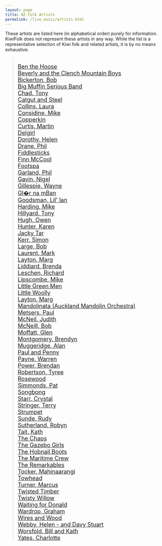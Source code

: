 ```yaml
---
layout: page
title: NZ Folk Artists
permalink: /live_music/artists.html
---
```



These artists are listed here (in alphabetical order) purely for information.
KiwiFolk does not represent these artists in any way. While the list is a
representative selection of Kiwi folk and related artists, it is by no means
exhaustive.

<p>
<font size="4">
<blockquote>
<br /><a href="http://www.benthehoose.com">Ben the Hoose</a>
<br /><a href="http://clenchmountain.com/">Beverly and the Clench Mountain Boys</a>
<br /><a href="http://www.bickerton.co.nz/">Bickerton, Bob</a>
<br /><a href="http://www.muffin.net.nz/">Big Muffin Serious Band</a>
<br /><a href="http://finnmac.com/page3.html">Chad, Tony</a>
<br /><a href="http://www.catgutandsteel.com">Catgut and Steel</a>
<br /><a href="http://www.lauracollins.co.nz/">Collins, Laura</a>
<br /><a href="http://mikeconsidine.bandcamp.com/">Considine, Mike</a>
<br /><a href="http://www.copperkin.co.nz/home.html">Copperkin</a>
<br /><a href="http://www.martincurtis.co.nz">Curtis, Martin</a>
<br /><a href="http://www.delgirl.co.nz">Delgirl</a>
<br /><a href="http://www.helendorothy.com">Dorothy, Helen</a>
<br /><a href="http://www.phildrane.com">Drane, Phil</a>
<br /><a href="http://www.fiddlesticks.co.nz">Fiddlesticks</a>
<br /><a href="http://finnmac.com/page2.html">Finn McCool</a>
<br /><a href="http://www.kiwifolk.org.nz/artists/footspa/">Footspa</a>
<br /><a href="http://www.philgarland.co.nz/">Garland, Phil</a>
<br /><a href="http://www.nigelgavin.com/">Gavin, Nigel</a>
<br /><a href="http://www.waynegillespie.com/">Gillespie, Wayne</a>
<br /><a href="http://www.glornamban.com">Gl�r na mBan</a>
<br /><a href="http://www.iangoodsman.com">Goodsman, Lil&#39; Ian</a>
<br /><a href="http://www.mikeharding.co.nz">Harding, Mike</a>
<br /><a href="http://www.TonyHillyard.com">Hillyard, Tony</a>
<br /><a href="http://www.owenhugh.co.nz">Hugh, Owen</a>
<br /><a href="http://www.karenhunter.com/">Hunter, Karen</a>
<br /><a href="http://jackytar.co.nz/">Jacky Tar</a>
<br /><a href="http://www.simonkerr.net">Kerr, Simon</a>
<br /><a href="http://www.kiwifolk.org.nz/artists/boblarge.htm">Large, Bob</a>
<br /><a href="http://www.marklaurent.co.nz">Laurent, Mark</a>
<br /><a href="http://www.marglayton.com/">Layton, Marg</a>
<br /><a href="http://www.brendaliddiard.co.nz">Liddiard, Brenda</a>
<br /><a href="http://www.richardleschen.com/">Leschen, Richard</a>
<br /><a href="http://members.tripod.com/lipscombe.m/index.htm">Lipscombe, Mike</a>
<br /><a href="http://www.littlegreenmen.co.nz/">Little Green Men</a>
<br /><a href="http://www.littlewoolly.com/">Little Woolly</a>
<br /><a href="http://home.clear.net.nz/pages/marglayton">Layton, Marg</a>
<br /><a href="http://www.mandolinata.net/">Mandolinata (Auckland Mandolin Orchestra)</a>
<br /><a href="http://profile.myspace.com/index.cfm?fuseaction=user.viewprofile&friendid=227505361">Metsers, Paul</a>
<br /><a href="http://www.myspace.com/judithmcneil">McNeil, Judith</a>
<br /><a href="http://www.bobmcneill.net/">McNeill, Bob</a>
<br /><a href="http://www.glenmoffatt.com">Moffatt, Glen</a>
<br /><a href="http://www.brendyn.net/">Montgomery, Brendyn</a>
<br /><a href="http://www.kiwifolk.org.nz/artists/alanm/">Muggeridge, Alan</a>
<br /><a href="http://www.paulandpenny.co.nz">Paul and Penny</a>
<br /><a href="http://www.warrenpayne.co.nz">Payne, Warren</a>
<br /><a href="http://www.brendan-power.com/">Power, Brendan</a>
<br /><a href="http://www.tyreerobertson.co.nz/">Robertson, Tyree</a>
<br /><a href="http://www.rosewoodmusic.wordpress.com">Rosewood</a>
<br /><a href="http://www.spraoi.ca/">Simmonds, Pat</a>
<br /><a href="http://www.songbong.co.nz">Songbong</a>
<br /><a href="https://www.youtube.com/MissCrystalStarr">Starr, Crystal</a>
<br /><a href="http://www.terrystringer.com">Stringer, Terry</a>
<br /><a href="http://members.tripod.com/strumpetnz/index.htm">Strumpet</a>
<br /><a href="http://www.kiwifolk.org.nz/artists/rudysunde.htm">Sunde, Rudy</a>
<br /><a href="http://www.robynsutherland.com ">Sutherland, Robyn</a>
<br /><a href="http://www.kathtait.com">Tait, Kath</a>
<br /><a href="http://www.thechaps.com">The Chaps</a>
<br /><a href="http://www.facebook.com/TheGazeboGirls">The Gazebo Girls</a>
<br /><a href="http://www.hobnailboots.co.nz">The Hobnail Boots</a>
<br /><a href="http://www.maritimecrew.co.nz">The Maritime Crew</a>
<br /><a href="http://www.theremarkablesmusic.com/">The Remarkables</a>
<br /><a href="http://www.muzic.net.nz/artists/757.html">Tocker, Mahinaarangi</a>
<br /><a href="http://www.myspace.com/towheadgrooves">Towhead</a>
<br /><a href="http://www.kiwifolk.org.nz/artists/marcus/index.html">Turner, Marcus</a>
<br /><a href="http://restless.co.nz/twisted-timber/">Twisted Timber</a>
<br /><a href="http://www.twistywillow.co.nz">Twisty Willow</a>
<br /><a href="http://www.kiwilink.co.nz/%7Ehippies/waiting_for_donald.htm">Waiting for Donald</a>
<br /><a href="http://www.grahamwardrop.com">Wardrop, Graham</a>
<br /><a href="http://wiresandwood.co.nz/">Wires and Wood</a>
<br /><a href="http://www.stuart.co.nz/webby-stuart">Webby, Helen - and Davy Stuart</a>
<br /><a href="http://www.billkath.co.nz/">Worsfold, Bill and Kath</a>
<br /><a href="http://www.charlotteyates.com/">Yates, Charlotte</a>
</blockquote>
</font>
</p>
